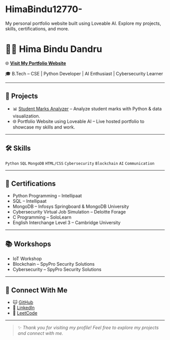 # HimaBindu12770-
My personal portfolio website built using Loveable AI. Explore my projects, skills, certifications, and more.
# 👩‍💻 Hima Bindu Dandru

🌐 [**Visit My Portfolio Website**](https://bindu-tech-portfolio.lovable.app)

🎓 B.Tech – CSE | Python Developer | AI Enthusiast | Cybersecurity Learner

---

## 🚀 Projects
- 📊 [Student Marks Analyzer](https://github.com/HimaBindu12770/Student_marks_analyzer) – Analyze student marks with Python & data visualization.
- 🌐 Portfolio Website using Loveable AI – Live hosted portfolio to showcase my skills and work.

---

## 🛠️ Skills
`Python` `SQL` `MongoDB` `HTML/CSS` `Cybersecurity` `Blockchain` `AI` `Communication`

---

## 🏅 Certifications
- Python Programming – Intellipaat  
- SQL – Intellipaat  
- MongoDB – Infosys Springboard & MongoDB University  
- Cybersecurity Virtual Job Simulation – Deloitte Forage  
- C Programming – SoloLearn  
- English Interchange Level 3 – Cambridge University

---

## 📚 Workshops
- IoT Workshop  
- Blockchain – SpyPro Security Solutions  
- Cybersecurity – SpyPro Security Solutions

---

## 🔗 Connect With Me
- 🐱 [GitHub](https://github.com/HimaBindu12770)
- 💼 [LinkedIn](https://www.linkedin.com/in/hima-bindu-dandru-ab184632b/)
- 🧠 [LeetCode](https://leetcode.com/u/___hima___770/)

---

> ✨ *Thank you for visiting my profile! Feel free to explore my projects and connect with me.*

